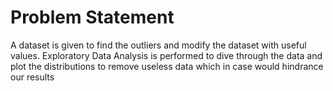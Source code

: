 # Problem Statement
A dataset is given to find the outliers and modify the dataset with useful values. 
Exploratory Data Analysis is performed to dive through the data and plot the distributions to remove useless data which in case would hindrance our results
